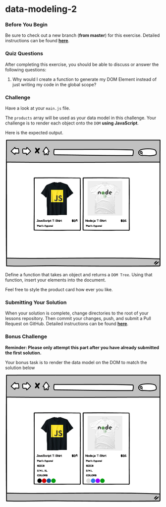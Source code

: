 # data-modeling-2

### Before You Begin

Be sure to check out a new branch (**from master**) for this exercise. Detailed instructions can be found [**here**](../../guides/before-each-exercise.md).

### Quiz Questions
After completing this exercise, you should be able to discuss or answer the following questions:

1. Why would I create a function to generate my DOM Element instead of just writing my code in the global scope?

### Challenge

Have a look at your `main.js` file.

The `products` array will be used as your data model in this challenge. Your challenge is to render each object onto the `DOM` **using JavaScript**.

Here is the expected output.

<p align="center">
  <img src="images/data-modeling-2-solution.png" alt="Data Modeling 2 Solution">
</p>

Define a function that takes an object and returns a `DOM Tree`.  Using that function, insert your elements into the document.

Feel free to style the product card how ever you like.

### Submitting Your Solution

When your solution is complete, change directories to the root of your lessons repository. Then commit your changes, push, and submit a Pull Request on GitHub. Detailed instructions can be found [**here**](../../guides/after-each-exercise.md).

### Bonus Challenge

**Reminder: Please only attempt this part after you have already submitted the first solution.**

Your bonus task is to render the data model on the DOM to match the solution below

  <p align="center">
  <img src="images/data-modeling-2-solution-advanced.png" alt="Data Modeling 2 Solution Advanced">
  </p>
